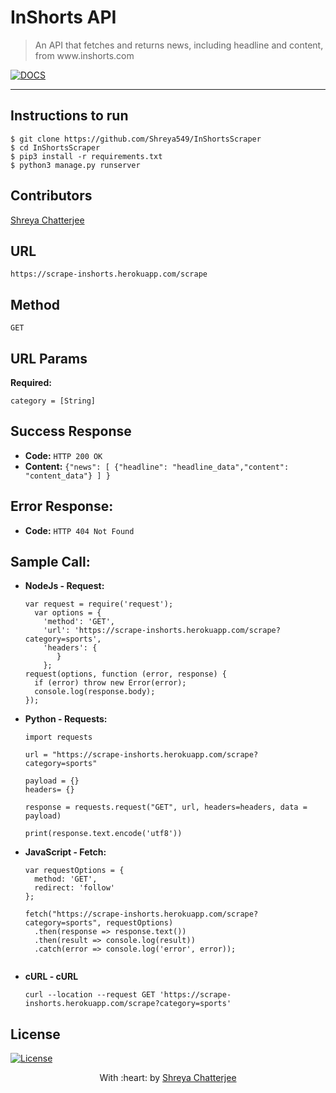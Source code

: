 # InShorts API

> <Subtitle>
> An API that fetches and returns news, including headline and content, from www.inshorts.com

[![DOCS](https://img.shields.io/badge/Documentation-see%20docs-green?style=flat-square&logo=appveyor)](https://documenter.getpostman.com/view/7941616/Szf6WnxK?version=latest) 

---


## Instructions to run

```
$ git clone https://github.com/Shreya549/InShortsScraper
$ cd InShortsScraper
$ pip3 install -r requirements.txt
$ python3 manage.py runserver
```

## Contributors
  <a href="https://github.com/Shreya549">Shreya Chatterjee</a>

## URL

  `https://scrape-inshorts.herokuapp.com/scrape`

## Method

  `GET`
      

## URL Params

  **Required:**

   `category = [String]`

## Success Response

  * **Code:** `HTTP 200 OK`
  * **Content:** `{"news": [ {"headline": "headline_data","content": "content_data"} ] }`
       
## Error Response:

  * **Code:** `HTTP 404 Not Found`
  
## Sample Call:

  * **NodeJs - Request:**

    ```
    var request = require('request');
      var options = {
        'method': 'GET',
        'url': 'https://scrape-inshorts.herokuapp.com/scrape?category=sports',
        'headers': {
           }
        };
    request(options, function (error, response) { 
      if (error) throw new Error(error);
      console.log(response.body);
    });
    
  * **Python - Requests:**
    
    ```
    import requests

    url = "https://scrape-inshorts.herokuapp.com/scrape?category=sports"

    payload = {}
    headers= {}

    response = requests.request("GET", url, headers=headers, data = payload)
    
    print(response.text.encode('utf8')) 
    
  * **JavaScript - Fetch:**
  
    ```
    var requestOptions = {
      method: 'GET',
      redirect: 'follow'
    };

    fetch("https://scrape-inshorts.herokuapp.com/scrape?category=sports", requestOptions)
      .then(response => response.text())
      .then(result => console.log(result))
      .catch(error => console.log('error', error));
      
  * **cURL - cURL**
  
    ```
    curl --location --request GET 'https://scrape-inshorts.herokuapp.com/scrape?category=sports'
    
## License

[![License](http://img.shields.io/:license-mit-blue.svg?style=flat-square)](http://badges.mit-license.org)

    
<p align="center">
	With :heart: by <a href="" target="_blank">Shreya Chatterjee</a>
</p>
    
      

    
  



